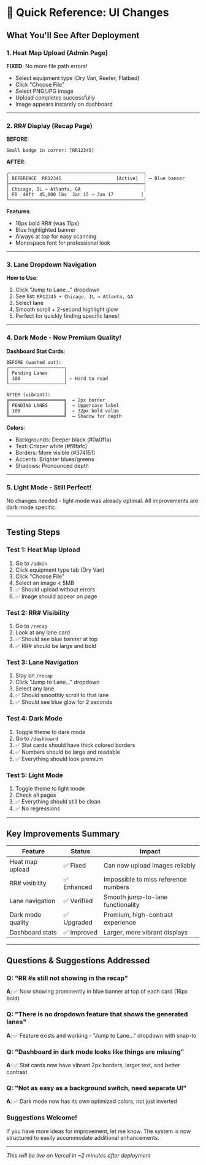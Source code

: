 # 🎯 Quick Reference: UI Changes

## What You'll See After Deployment

### 1. Heat Map Upload (Admin Page)
**FIXED**: No more file path errors!
- Select equipment type (Dry Van, Reefer, Flatbed)
- Click "Choose File" 
- Select PNG/JPG image
- Upload completes successfully
- Image appears instantly on dashboard

---

### 2. RR# Display (Recap Page)

**BEFORE**: 
```
Small badge in corner: [RR12345]
```

**AFTER**:
```
┌─────────────────────────────────────────────────┐
│ REFERENCE  RR12345                    [Active]  │ ← Blue banner
├─────────────────────────────────────────────────┤
│ Chicago, IL → Atlanta, GA                       │
│ FD  48ft  45,000 lbs  Jan 15 – Jan 17          │
└─────────────────────────────────────────────────┘
```

**Features**:
- 16px bold RR# (was 11px)
- Blue highlighted banner
- Always at top for easy scanning
- Monospace font for professional look

---

### 3. Lane Dropdown Navigation

**How to Use**:
1. Click "Jump to Lane..." dropdown
2. See list: `RR12345 • Chicago, IL → Atlanta, GA`
3. Select lane
4. Smooth scroll + 2-second highlight glow
5. Perfect for quickly finding specific lanes!

---

### 4. Dark Mode - Now Premium Quality!

**Dashboard Stat Cards**:
```
BEFORE (washed out):
┌────────────────────┐
│ Pending Lanes      │
│ 100                │ ← Hard to read
└────────────────────┘

AFTER (vibrant):
╔════════════════════╗  ← 2px border
║ PENDING LANES      ║  ← Uppercase label
║ 100                ║  ← 32px bold value
╚════════════════════╝  ← Shadow for depth
```

**Colors**:
- Backgrounds: Deeper black (#0a0f1a)
- Text: Crisper white (#f8fafc)
- Borders: More visible (#374151)
- Accents: Brighter blues/greens
- Shadows: Pronounced depth

---

### 5. Light Mode - Still Perfect!

No changes needed - light mode was already optimal.
All improvements are dark mode specific.

---

## Testing Steps

### Test 1: Heat Map Upload
1. Go to `/admin`
2. Click equipment type tab (Dry Van)
3. Click "Choose File"
4. Select an image < 5MB
5. ✅ Should upload without errors
6. ✅ Image should appear on page

### Test 2: RR# Visibility
1. Go to `/recap`
2. Look at any lane card
3. ✅ Should see blue banner at top
4. ✅ RR# should be large and bold

### Test 3: Lane Navigation
1. Stay on `/recap`
2. Click "Jump to Lane..." dropdown
3. Select any lane
4. ✅ Should smoothly scroll to that lane
5. ✅ Should see blue glow for 2 seconds

### Test 4: Dark Mode
1. Toggle theme to dark mode
2. Go to `/dashboard`
3. ✅ Stat cards should have thick colored borders
4. ✅ Numbers should be large and readable
5. ✅ Everything should look premium

### Test 5: Light Mode
1. Toggle theme to light mode
2. Check all pages
3. ✅ Everything should still be clean
4. ✅ No regressions

---

## Key Improvements Summary

| Feature | Status | Impact |
|---------|--------|--------|
| Heat map upload | ✅ Fixed | Can now upload images reliably |
| RR# visibility | ✅ Enhanced | Impossible to miss reference numbers |
| Lane navigation | ✅ Verified | Smooth jump-to-lane functionality |
| Dark mode quality | ✅ Upgraded | Premium, high-contrast experience |
| Dashboard stats | ✅ Improved | Larger, more vibrant displays |

---

## Questions & Suggestions Addressed

### Q: "RR #s still not showing in the recap"
**A**: ✅ Now showing prominently in blue banner at top of each card (16px bold)

### Q: "There is no dropdown feature that shows the generated lanes"
**A**: ✅ Feature exists and working - "Jump to Lane..." dropdown with snap-to

### Q: "Dashboard in dark mode looks like things are missing"
**A**: ✅ Stat cards now have vibrant 2px borders, larger text, and better contrast

### Q: "Not as easy as a background switch, need separate UI"
**A**: ✅ Dark mode now has its own optimized colors, not just inverted

### Suggestions Welcome!
If you have more ideas for improvement, let me know. The system is now
structured to easily accommodate additional enhancements.

---

*This will be live on Vercel in ~2 minutes after deployment*
